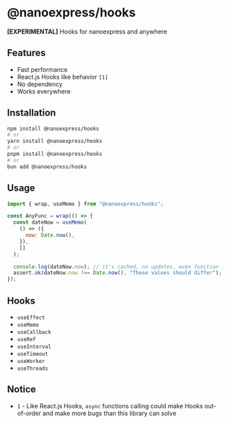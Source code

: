 # @nanoexpress/hooks

**\[EXPERIMENTAL\]** Hooks for nanoexpress and anywhere

## Features

- Fast performance
- React.js Hooks like behavior `[1]`
- No dependency
- Works everywhere

## Installation

```bash
npm install @nanoexpress/hooks
# or
yarn install @nanoexpress/hooks
# or
pnpm install @nanoexpress/hooks
# or
bun add @nanoexpress/hooks
```

## Usage

```js
import { wrap, useMemo } from "@nanoexpress/hooks";

const AnyFunc = wrap(() => {
  const dateNow = useMemo(
    () => ({
      now: Date.now(),
    }),
    []
  );

  console.log(dateNow.now); // it's cached, no updates, even function is re-calling
  assert.ok(dateNow.now !== Date.now(), "These values should differ");
});
```

## Hooks

- `useEffect`
- `useMemo`
- `useCallback`
- `useRef`
- `useInterval`
- `useTimeout`
- `useWorker`
- `useThreads`

## Notice

- `1` - Like React.js Hooks, `async` functions calling could make Hooks out-of-order and make more bugs than this library can solve
